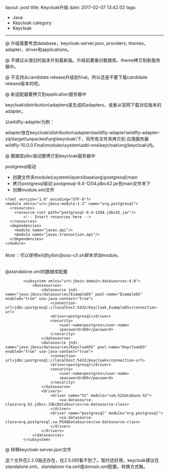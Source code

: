 layout: post
title: Keycloak升级
date: 2017-02-07 13:42:02
tags:
- Java
- Keycloak
category:
- Keycloak
---
@ 升级需要考虑database，keycloak-server.json, providers, themes，adapter，driver和applications。

@ 不建议从很旧的版本升到最新版。升级前要备份数据库。theme拷贝到新服务器中。

@ 不支持从candidate release升级到final。所以还是不要下载candidate release版本的吧。

@ 新适配器要拷贝到application服务器中

keycloak\distribution\adapters是生成的adapters，或者从官网下载对应版本的adapter。

以wildfly-adapter为例：

adapter放在keycloak\distribution\adapters\wildfly-adapter\wildfly-adapter-zip\target\unpacked\org\keycloak\下，将所有文件夹拷贝到
应用服务器wildfly-10.0.0.Final\modules\system\add-ons\keycloak\org\keycloak\内。

@ 数据库jdbc驱动要拷贝到keycloak服务器中

postgresql驱动

* 创建文件夹modules\system\layers\base\org\postgresql\main 
* 拷贝postgresql驱动 postgresql-9.4-1204.jdbc42.jar到main文件夹下
* 创建module.xml文件
```
<?xml version="1.0" encoding="UTF-8"?>
<module xmlns="urn:jboss:module:1.3" name="org.postgresql">
  <resources>
    <resource-root path="postgresql-9.4-1204.jdbc42.jar"/>
        <!-- Insert resources here -->
  </resources>
  <dependencies>
    <module name="javax.api"/>
    <module name="javax.transaction.api"/>
  </dependencies>
</module>
```
###### Note：可以使用wildfly/bin/jboss-cli.sh脚本添加module。

@standalone.xml的数据库配置
```
        <subsystem xmlns="urn:jboss:domain:datasources:4.0">
            <datasources>
				<datasource jndi-name="java:jboss/datasources/ExampleDS" pool-name="ExampleDS" enabled="true" use-java-context="true">
                    <connection-url>jdbc:postgresql://localhost:5432/keycloak_ExampleDS</connection-url>
                    <driver>postgresql</driver>
                    <security>
                        <user-name>postgres</user-name>
                        <password>369</password>
                    </security>
                </datasource>
				<datasource jndi-name="java:jboss/datasources/KeycloakDS" pool-name="KeycloakDS" enabled="true" use-java-context="true">
                    <connection-url>jdbc:postgresql://localhost:5432/keycloak</connection-url>
                    <driver>postgresql</driver>
                    <security>
                        <user-name>postgres</user-name>
                        <password>369</password>
                    </security>
                </datasource>
                <drivers>
                    <driver name="h2" module="com.h2database.h2">
                        <xa-datasource-class>org.h2.jdbcx.JdbcDataSource</xa-datasource-class>
                    </driver>
					<driver name="postgresql" module="org.postgresql">
                        <xa-datasource-class>org.postgresql.xa.PGXADataSource</xa-datasource-class>
                    </driver>
                </drivers>
            </datasources>
        </subsystem>
```

@ 转移keycloak-server.json文件

这个文件在2.2.0版还存在，在2.5.0时看不到了。暂时还好用，keycloak建议在standalone.xml，standalone-ha.xml或domain.xml配置。转换方式略。